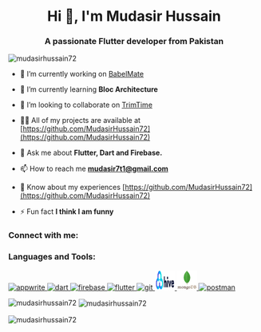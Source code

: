 <h1 align="center">Hi 👋, I'm Mudasir Hussain</h1>
<h3 align="center">A passionate Flutter developer from Pakistan</h3>

<p align="left"> <img src="https://komarev.com/ghpvc/?username=mudasirhussain72&label=Profile%20views&color=0e75b6&style=flat" alt="mudasirhussain72" /> </p>

- 🔭 I’m currently working on [BabelMate](https://github.com/MudasirHussain72/BabelMate)

- 🌱 I’m currently learning **Bloc Architecture**

- 👯 I’m looking to collaborate on [TrimTime](https://github.com/MudasirHussain72/TrimTime)

- 👨‍💻 All of my projects are available at [https://github.com/MudasirHussain72](https://github.com/MudasirHussain72)

- 💬 Ask me about **Flutter, Dart and Firebase.**

- 📫 How to reach me **mudasir7t1@gmail.com**

- 📄 Know about my experiences [https://github.com/MudasirHussain72](https://github.com/MudasirHussain72)

- ⚡ Fun fact **I think I am funny**

<h3 align="left">Connect with me:</h3>
<p align="left">
</p>

<h3 align="left">Languages and Tools:</h3>
<p align="left"> <a href="https://appwrite.io" target="_blank" rel="noreferrer"> <img src="https://www.vectorlogo.zone/logos/appwriteio/appwriteio-icon.svg" alt="appwrite" width="40" height="40"/> </a> <a href="https://dart.dev" target="_blank" rel="noreferrer"> <img src="https://www.vectorlogo.zone/logos/dartlang/dartlang-icon.svg" alt="dart" width="40" height="40"/> </a> <a href="https://firebase.google.com/" target="_blank" rel="noreferrer"> <img src="https://www.vectorlogo.zone/logos/firebase/firebase-icon.svg" alt="firebase" width="40" height="40"/> </a> <a href="https://flutter.dev" target="_blank" rel="noreferrer"> <img src="https://www.vectorlogo.zone/logos/flutterio/flutterio-icon.svg" alt="flutter" width="40" height="40"/> </a> <a href="https://git-scm.com/" target="_blank" rel="noreferrer"> <img src="https://www.vectorlogo.zone/logos/git-scm/git-scm-icon.svg" alt="git" width="40" height="40"/> </a> <a href="https://docs.hivedb.dev" target="_blank" rel="noreferrer"> <img src="https://raw.githubusercontent.com/hivedb/hive/master/.github/logo_transparent.svg?sanitize=true" alt="hive" width="40" height="40"/> </a> <a href="https://www.mongodb.com/" target="_blank" rel="noreferrer"> <img src="https://raw.githubusercontent.com/devicons/devicon/master/icons/mongodb/mongodb-original-wordmark.svg" alt="mongodb" width="40" height="40"/> </a> <a href="https://postman.com" target="_blank" rel="noreferrer"> <img src="https://www.vectorlogo.zone/logos/getpostman/getpostman-icon.svg" alt="postman" width="40" height="40"/> </a> </p>

<p><img align="left" src="https://github-readme-stats.vercel.app/api/top-langs?username=mudasirhussain72&show_icons=true&locale=en&layout=compact" alt="mudasirhussain72" /></p>

<p>&nbsp;<img align="center" src="https://github-readme-stats.vercel.app/api?username=mudasirhussain72&show_icons=true&locale=en" alt="mudasirhussain72" /></p>

<p><img align="center" src="https://github-readme-streak-stats.herokuapp.com/?user=mudasirhussain72&" alt="mudasirhussain72" /></p>
